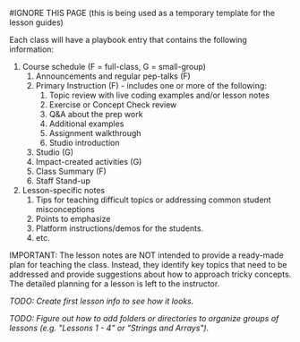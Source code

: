 #IGNORE THIS PAGE
(this is being used as a temporary template for the lesson guides)

Each class will have a playbook entry that contains the following information:
1. Course schedule (F = full-class, G = small-group)
   1. Announcements and regular pep-talks (F)
   1. Primary Instruction (F) - includes one or more of the following:
      1. Topic review with live coding examples and/or lesson notes
      1. Exercise or Concept Check review
      1. Q&A about the prep work
      1. Additional examples
      1. Assignment walkthrough
      1. Studio introduction
   1. Studio (G)
   1. Impact-created activities (G)
   1. Class Summary (F)
   1. Staff Stand-up
1. Lesson-specific notes
   1. Tips for teaching difficult topics or addressing common student misconceptions
   1. Points to emphasize
   1. Platform instructions/demos for the students.
   1. etc.

IMPORTANT: The lesson notes are NOT intended to provide a ready-made plan for teaching the class. Instead, they identify key topics that need to be addressed and provide suggestions about how to approach tricky concepts. The detailed planning for a lesson is left to the instructor.

_TODO: Create first lesson info to see how it looks._

_TODO: Figure out how to add folders or directories to organize groups of lessons (e.g. "Lessons 1 - 4" or "Strings and Arrays")._
